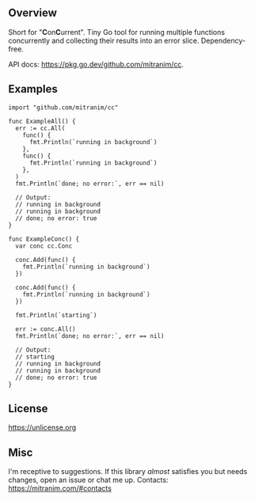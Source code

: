 ## Overview

Short for "**C**on**C**urrent". Tiny Go tool for running multiple functions concurrently and collecting their results into an error slice. Dependency-free.

API docs: https://pkg.go.dev/github.com/mitranim/cc.

## Examples

```golang
import "github.com/mitranim/cc"

func ExampleAll() {
  err := cc.All(
    func() {
      fmt.Println(`running in background`)
    },
    func() {
      fmt.Println(`running in background`)
    },
  )
  fmt.Println(`done; no error:`, err == nil)

  // Output:
  // running in background
  // running in background
  // done; no error: true
}

func ExampleConc() {
  var conc cc.Conc

  conc.Add(func() {
    fmt.Println(`running in background`)
  })

  conc.Add(func() {
    fmt.Println(`running in background`)
  })

  fmt.Println(`starting`)

  err := conc.All()
  fmt.Println(`done; no error:`, err == nil)

  // Output:
  // starting
  // running in background
  // running in background
  // done; no error: true
}
```

## License

https://unlicense.org

## Misc

I'm receptive to suggestions. If this library _almost_ satisfies you but needs changes, open an issue or chat me up. Contacts: https://mitranim.com/#contacts
